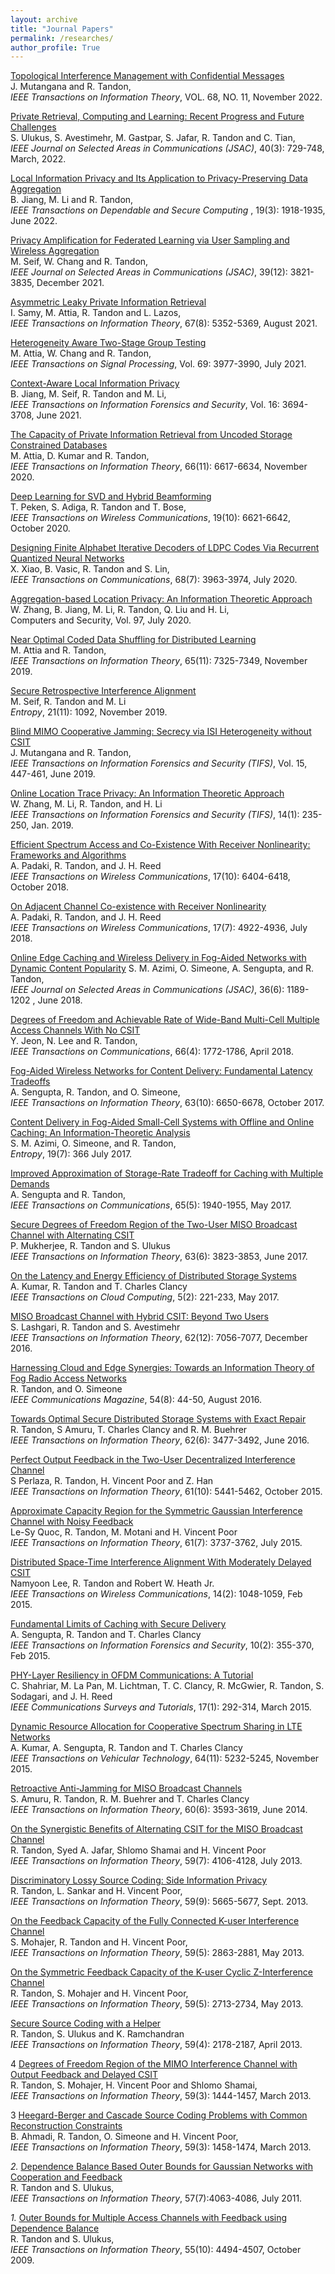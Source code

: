 ```yaml
---
layout: archive
title: "Journal Papers"
permalink: /researches/
author_profile: True
---
```


<a  href="https://ieeexplore.ieee.org/stamp/stamp.jsp?arnumber=9807353"> Topological Interference Management with Confidential Messages</a> 
<br>J. Mutangana and R. Tandon,
<br>*IEEE Transactions on Information Theory*, VOL. 68, NO. 11, November 2022.


<a  href="https://ieeexplore.ieee.org/stamp/stamp.jsp?arnumber=9715264"> Private Retrieval, Computing and Learning: Recent Progress and Future Challenges</a>  
S. Ulukus, S. Avestimehr, M. Gastpar, S. Jafar, R. Tandon and C. Tian,
<br>*IEEE Journal on Selected Areas in Communications (JSAC)*, 40(3): 729-748, March, 2022.


<a  href="https://ieeexplore.ieee.org/stamp/stamp.jsp?tp=&arnumber=9275316"> Local Information Privacy and Its Application to Privacy-Preserving Data Aggregation</a>  
B. Jiang, M. Li and R. Tandon,
<br>*IEEE Transactions on Dependable and Secure Computing* , 19(3): 1918-1935, June 2022.


<a href="https://ieeexplore.ieee.org/stamp/stamp.jsp?arnumber=9562556"> Privacy Amplification for Federated Learning via User Sampling and Wireless Aggregation</a>   
M. Seif, W. Chang and R. Tandon,
<br>*IEEE Journal on Selected Areas in Communications (JSAC)*, 39(12): 3821-3835, December 2021.


<a href="https://ieeexplore.ieee.org/stamp/stamp.jsp?arnumber=9445017"> Asymmetric Leaky Private Information Retrieval</a>   
I. Samy, M. Attia, R. Tandon and L. Lazos,
<br>*IEEE Transactions on Information Theory*, 67(8): 5352-5369, August 2021.


<a href="https://ieeexplore.ieee.org/stamp/stamp.jsp?tp=&arnumber=9472951">Heterogeneity Aware Two-Stage Group Testing</a>   
M. Attia, W. Chang and R. Tandon,
<br>*IEEE Transactions on Signal Processing*, Vol. 69: 3977-3990, July 2021.


<a href="https://ieeexplore-ieee-org.ezproxy3.library.arizona.edu/stamp/stamp.jsp?tp=&arnumber=9448019">Context-Aware Local Information Privacy</a>   
B. Jiang, M. Seif, R. Tandon and M. Li,
<br>*IEEE Transactions on Information Forensics and Security*, Vol. 16: 3694-3708, June 2021.


<a href="https://ieeexplore-ieee-org.ezproxy3.library.arizona.edu/stamp/stamp.jsp?tp=&arnumber=9189813">The Capacity of Private Information Retrieval from Uncoded Storage Constrained Databases</a>   
M. Attia, D. Kumar and R. Tandon,
<br>*IEEE Transactions on Information Theory*, 66(11): 6617-6634, November 2020.


<a href="https://ieeexplore-ieee-org.ezproxy3.library.arizona.edu/stamp/stamp.jsp?tp=&arnumber=9130130">Deep Learning for SVD and Hybrid Beamforming</a>   
T. Peken, S. Adiga, R. Tandon and T. Bose,
<br>*IEEE Transactions on Wireless Communications*, 19(10): 6621-6642, October 2020.


<a href="https://ieeexplore.ieee.org/stamp/stamp.jsp?tp=&arnumber=9057584">Designing Finite Alphabet Iterative Decoders of LDPC Codes Via Recurrent Quantized Neural Networks</a>   
X. Xiao, B. Vasic, R. Tandon and S. Lin,
<br>*IEEE Transactions on Communications*, 68(7): 3963-3974, July 2020.


<a href="https://pdf.sciencedirectassets.com/271887/1-s2.0-S0167404820X00083/1-s2.0-S0167404820302297/main.pdf?X-Amz-Security-Token=IQoJb3JpZ2luX2VjEKn%2F%2F%2F%2F%2F%2F%2F%2F%2F%2FwEaCXVzLWVhc3QtMSJGMEQCIGXvzAuHZaOVry8zeQJHNmwiFMWd4RRhaweq50naa9PhAiAGe5uQ3823uGXHiruOAKhY2HNC4qoCWoOpD5LzSVNd5iq7BQjC%2F%2F%2F%2F%2F%2F%2F%2F%2F%2F8BEAUaDDA1OTAwMzU0Njg2NSIM2Ue8ZiLM%2F%2Fui0DYtKo8FO5Epr4yzaLWMJDG0UoBU8xymmfB5CEQpZtgYvUxSi9XvciaGQ1WO6fQSX6mnOZeclrN14p9EXXZsSJt4IvkEXMxs0naJ2NTPFJ5m%2BvWNw%2BSzsLUsIR4673hi559BAwX%2FwOIQUDOA7NXPceU4yXQCQHZpa7uEje%2BAYN3ZSZR%2FALMi%2BSa43h5vkPOlODdvrtfnJhuuJNE3%2Fmu%2B8w4LgCmbQllJX1ptKXIU6%2Fu3H5yj9g04DRkdaAGuEjzi%2F9ieIRIuOC9jINRr8Qd1%2FvK%2BH4z16%2F%2FSjHr%2FklfTqZQAiiEvglTyF4CwHkizdiM%2FsaKwATvITk73s8KzXeUmb%2FKfdAmlJGQejsVsivlpdh347hHl5FfriYhRvoIFR7lool%2FOc%2F0t0QIf8XvayJXxBkrXuDKJByg1zhuE%2FkgR9xSCzfz6nHq%2F3Sxy2qC4UGrePVCFTLyo%2FbgIiR1MQ6hzrry%2BVd7p4hG0dlXlcyQy2NkOsa3h5C2HCQHcyKsoiuDTSWV2KNEEk1QCUG%2FDiV1QTLgkjFm0J7ybJ9V5uEEUeAVlg1bFNajvQvkSXaiEKp8wg9zEumE9U8mHKH%2F%2F6pg0OE10dgeMRHRvmRLJgwEfCzrGftO4fR6SCmFbUTMsGOXwCmMP8SWo63dP3e80y6yIyO70CwWgMwETR52p5rua16o38307ollEYVk7cB0Eq2qQsxtiuKAONoGsJbwJkpBjCM%2BvoL4s5sr4CT8l6AwBwNL4qd%2BQyzzvCYpktWXKK6p%2BdrnOWV5ETJDkWqyzslyfJRXL6T7BY9URKwfXeZKIMo6dMCTHCLHpDu9EcI9YSsRo6D7zSD6xtDB9XNTnCjVSieeipai7sT5SJVKG9BCy%2B1ygJF8v0zCtkZGwBjqyAVB4yaXGQW0Q7RyCE21FTjTZQGT1HmcpMKJqM1r5e%2FhtnKq1%2F5vpgjV2XeDzdpXBLlgBM9WdPHfbqA3QkXJsMCSpjcVxKiFayhTHqPNL6%2FG1QWKpLrxeNZv5FCBs1xQJj5seXbb2CJB3pJqYjfJzZ2V2mWc9zSNBaTNtBXrdyuxj5gjMoTUGl1xbz0H2rhRM3PWGT2sRcWOD7RYjKAuDJGOVa2Sf3A6z5VnlJkzEyYFK1Qc%3D&X-Amz-Algorithm=AWS4-HMAC-SHA256&X-Amz-Date=20240327T164058Z&X-Amz-SignedHeaders=host&X-Amz-Expires=300&X-Amz-Credential=ASIAQ3PHCVTYQVKSXWFZ%2F20240327%2Fus-east-1%2Fs3%2Faws4_request&X-Amz-Signature=b5dc69a3c65e485cc551b045d10695399ac1386a09d6a4fbc5205d62948e5a2f&hash=610f86ea266d5fc3cba85391d8dfa87c463897ba0b6ee55c0c442a05a994ef18&host=68042c943591013ac2b2430a89b270f6af2c76d8dfd086a07176afe7c76c2c61&pii=S0167404820302297&tid=spdf-fdb8810c-ecfc-4f87-a0f4-1e7669452483&sid=e6d8da1c22bc8249ed7919c4bfa9d055de14gxrqa&type=client&tsoh=d3d3LnNjaWVuY2VkaXJlY3QuY29t&ua=1315585703510b5d5051&rr=86b0d345d8227afd&cc=us">Aggregation-based Location Privacy: An Information Theoretic Approach</a>   
W. Zhang, B. Jiang, M. Li, R. Tandon, Q. Liu and H. Li,
<br>Computers and Security, Vol. 97, July 2020.


<a href="https://ieeexplore.ieee.org/stamp/stamp.jsp?tp=&arnumber=8754795">Near Optimal Coded Data Shuffling for Distributed Learning</a>   
M. Attia and R. Tandon,
<br>*IEEE Transactions on Information Theory*, 65(11): 7325-7349, November 2019.


<a href="https://www.mdpi.com/1099-4300/21/11/1092">Secure Retrospective Interference Alignment</a>   
M. Seif, R. Tandon and M. Li
<br>*Entropy*, 21(11): 1092, November 2019.


<a href="https://ieeexplore.ieee.org/stamp/stamp.jsp?tp=&arnumber=8737786">Blind MIMO Cooperative Jamming: Secrecy via ISI Heterogeneity without CSIT</a>   
J. Mutangana and R. Tandon,
<br>*IEEE Transactions on Information Forensics and Security (TIFS)*, Vol. 15, 447-461, June 2019.


<a href="https://ieeexplore.ieee.org/stamp/stamp.jsp?tp=&arnumber=8387873">Online Location Trace Privacy: An Information Theoretic Approach</a>   
W. Zhang, M. Li, R. Tandon, and H. Li
<br>*IEEE Transactions on Information Forensics and Security (TIFS)*, 14(1): 235-250, Jan. 2019.


<a href="https://ieeexplore.ieee.org/stamp/stamp.jsp?tp=&arnumber=8424241">Efficient Spectrum Access and Co-Existence With Receiver Nonlinearity: Frameworks and Algorithms</a>   
A. Padaki, R. Tandon, and J. H. Reed
<br>*IEEE Transactions on Wireless Communications*, 17(10): 6404-6418, October 2018.


<a href="https://ieeexplore.ieee.org/stamp/stamp.jsp?tp=&arnumber=8359420">On Adjacent Channel Co-existence with Receiver Nonlinearity</a>   
A. Padaki, R. Tandon, and J. H. Reed
<br>*IEEE Transactions on Wireless Communications*, 17(7): 4922-4936, July 2018.


<a href="https://ieeexplore.ieee.org/stamp/stamp.jsp?tp=&arnumber=8374867">Online Edge Caching and Wireless Delivery in Fog-Aided Networks with Dynamic Content Popularity</a> S. M. Azimi, O. Simeone, A. Sengupta, and R. Tandon,
<br>*IEEE Journal on Selected Areas in Communications (JSAC)*, 36(6): 1189-1202 , June 2018.


<a href="https://ieeexplore.ieee.org/stamp/stamp.jsp?tp=&arnumber=8207648">Degrees of Freedom and Achievable Rate of Wide-Band Multi-Cell Multiple Access Channels With No CSIT</a>   
Y. Jeon, N. Lee and R. Tandon,
<br>*IEEE Transactions on Communications*, 66(4): 1772-1786, April 2018.


<a href="https://ieeexplore.ieee.org/stamp/stamp.jsp?tp=&arnumber=8002603">Fog-Aided Wireless Networks for Content Delivery: Fundamental Latency Tradeoffs</a>   
A. Sengupta, R. Tandon, and O. Simeone,
<br>*IEEE Transactions on Information Theory*, 63(10): 6650-6678, October 2017.


<a href="https://www.mdpi.com/1099-4300/19/7/366">Content Delivery in Fog-Aided Small-Cell Systems with Offline and Online Caching: An Information-Theoretic Analysis</a>   
S. M. Azimi, O. Simeone, and R. Tandon,
<br>*Entropy*, 19(7): 366 July 2017.


<a href="https://ieeexplore.ieee.org/stamp/stamp.jsp?tp=&arnumber=7843674">Improved Approximation of Storage-Rate Tradeoff for Caching with Multiple Demands</a>   
A. Sengupta and R. Tandon,
<br>*IEEE Transactions on Communications*, 65(5): 1940-1955, May 2017.


<a href="https://ieeexplore.ieee.org/stamp/stamp.jsp?tp=&arnumber=7840026">Secure Degrees of Freedom Region of the Two-User MISO Broadcast Channel with Alternating CSIT</a>   
P. Mukherjee, R. Tandon and S. Ulukus
<br>*IEEE Transactions on Information Theory*, 63(6): 3823-3853, June 2017.


<a href="https://ieeexplore.ieee.org/stamp/stamp.jsp?tp=&arnumber=7164290">On the Latency and Energy Efficiency of Distributed Storage Systems</a>   
A. Kumar, R. Tandon and T. Charles Clancy
<br>*IEEE Transactions on Cloud Computing*, 5(2): 221-233, May 2017.


<a href="https://ieeexplore.ieee.org/stamp/stamp.jsp?arnumber=7587353">MISO Broadcast Channel with Hybrid CSIT: Beyond Two Users</a>   
S. Lashgari, R. Tandon and S. Avestimehr
<br>*IEEE Transactions on Information Theory*, 62(12): 7056-7077, December 2016.


<a href="https://ieeexplore.ieee.org/stamp/stamp.jsp?tp=&arnumber=7537176">Harnessing Cloud and Edge Synergies: Towards an Information Theory of Fog Radio Access Networks</a>   
R. Tandon, and O. Simeone
<br>*IEEE Communications Magazine*, 54(8): 44-50, August 2016.


<a href="https://ieeexplore.ieee.org/stamp/stamp.jsp?tp=&arnumber=7437480">Towards Optimal Secure Distributed Storage Systems with Exact Repair</a>   
R. Tandon, S Amuru, T. Charles Clancy and R. M. Buehrer
<br>*IEEE Transactions on Information Theory*, 62(6): 3477-3492, June 2016.


<a href="https://ieeexplore.ieee.org/stamp/stamp.jsp?tp=&arnumber=7192622">Perfect Output Feedback in the Two-User Decentralized Interference Channel</a>   
S Perlaza, R. Tandon, H. Vincent Poor and Z. Han
<br>*IEEE Transactions on Information Theory*, 61(10): 5441-5462, October 2015.


<a href="https://ieeexplore.ieee.org/stamp/stamp.jsp?tp=&arnumber=7109914">Approximate Capacity Region for the Symmetric Gaussian Interference Channel with Noisy Feedback</a>
<br> Le-Sy Quoc, R. Tandon, M. Motani and H. Vincent Poor
<br>*IEEE Transactions on Information Theory*, 61(7): 3737-3762, July 2015.


<a href="https://ieeexplore.ieee.org/stamp/stamp.jsp?tp=&arnumber=6926832">Distributed Space-Time Interference Alignment With Moderately Delayed CSIT</a>   
Namyoon Lee, R. Tandon and Robert W. Heath Jr.
<br>*IEEE Transactions on Wireless Communications*, 14(2): 1048-1059, Feb 2015.


<a href="https://ieeexplore.ieee.org/stamp/stamp.jsp?tp=&arnumber=6971188">Fundamental Limits of Caching with Secure Delivery</a>   
A. Sengupta, R. Tandon and T. Charles Clancy
<br>*IEEE Transactions on Information Forensics and Security*, 10(2): 355-370, Feb 2015.


<a href="https://ieeexplore.ieee.org/stamp/stamp.jsp?tp=&arnumber=6880765">PHY-Layer Resiliency in OFDM Communications: A Tutorial</a>   
C. Shahriar, M. La Pan, M. Lichtman, T. C. Clancy, R. McGwier, R. Tandon, S. Sodagari, and J. H. Reed
<br>*IEEE Communications Surveys and Tutorials*, 17(1): 292-314, March 2015.


<a href="https://ieeexplore.ieee.org/stamp/stamp.jsp?tp=&arnumber=6991615">Dynamic Resource Allocation for Cooperative Spectrum Sharing in LTE Networks</a>   
A. Kumar, A. Sengupta, R. Tandon and T. Charles Clancy
<br>*IEEE Transactions on Vehicular Technology*, 64(11): 5232-5245, November 2015.

<a href="https://ieeexplore.ieee.org/stamp/stamp.jsp?tp=&arnumber=6804012">Retroactive Anti-Jamming for MISO Broadcast Channels</a>   
S. Amuru, R. Tandon, R. M. Buehrer and T. Charles Clancy
<br>*IEEE Transactions on Information Theory*, 60(6): 3593-3619, June 2014.


<a href="https://ieeexplore.ieee.org/stamp/stamp.jsp?tp=&arnumber=6471826">On the Synergistic Benefits of Alternating CSIT for the MISO Broadcast Channel</a>   
R. Tandon, Syed A. Jafar, Shlomo Shamai and H. Vincent Poor
<br>*IEEE Transactions on Information Theory*, 59(7): 4106-4128, July 2013.


<a href="https://ieeexplore.ieee.org/stamp/stamp.jsp?arnumber=6507243">Discriminatory Lossy Source Coding: Side Information Privacy</a>   
R. Tandon, L. Sankar and H. Vincent Poor,
<br>*IEEE Transactions on Information Theory*, 59(9): 5665-5677, Sept. 2013.


<a href="https://ieeexplore.ieee.org/stamp/stamp.jsp?tp=&arnumber=6389777">On the Feedback Capacity of the Fully Connected K-user Interference Channel</a>   
S. Mohajer, R. Tandon and H. Vincent Poor,
<br>*IEEE Transactions on Information Theory*, 59(5): 2863-2881, May 2013.


<a href="https://ieeexplore.ieee.org/stamp/stamp.jsp?tp=&arnumber=6392280">On the Symmetric Feedback Capacity of the K-user Cyclic Z-Interference Channel</a>   
R. Tandon, S. Mohajer and H. Vincent Poor,
<br>*IEEE Transactions on Information Theory*, 59(5): 2713-2734, May 2013.


<a href="https://ieeexplore.ieee.org/stamp/stamp.jsp?arnumber=7470461">Secure Source Coding with a Helper</a>   
R. Tandon, S. Ulukus and K. Ramchandran
<br>*IEEE Transactions on Information Theory*, 59(4): 2178-2187, April 2013.


4 <a href="https://ieeexplore.ieee.org/stamp/stamp.jsp?tp=&arnumber=6341083">Degrees of Freedom Region of the MIMO Interference Channel with Output Feedback and Delayed CSIT</a>   
R. Tandon, S. Mohajer, H. Vincent Poor and Shlomo Shamai,
<br>*IEEE Transactions on Information Theory*, 59(3): 1444-1457, March 2013.


3 <a href="https://ieeexplore.ieee.org/stamp/stamp.jsp?arnumber=6353583">Heegard-Berger and Cascade Source Coding Problems with Common Reconstruction Constraints</a>   
B. Ahmadi, R. Tandon, O. Simeone and H. Vincent Poor,
<br>*IEEE Transactions on Information Theory*, 59(3): 1458-1474, March 2013.


*2.* <a href="https://ieeexplore.ieee.org/stamp/stamp.jsp?tp=&arnumber=5895096">Dependence Balance Based Outer Bounds for Gaussian Networks with Cooperation and Feedback</a>   
R. Tandon and S. Ulukus,
<br>*IEEE Transactions on Information Theory*, 57(7):4063-4086, July 2011.

*1.* <a href="https://ieeexplore.ieee.org/stamp/stamp.jsp?arnumber=5238737">Outer Bounds for Multiple Access Channels with Feedback using Dependence Balance</a>   
R. Tandon and S. Ulukus,
<br>*IEEE Transactions on Information Theory*, 55(10): 4494-4507, October 2009.

